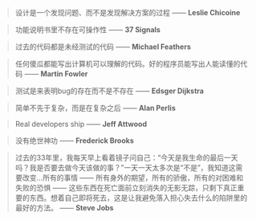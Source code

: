 > 设计是一个发现问题、而不是发现解决方案的过程 —— __Leslie Chicoine__

> 功能说明书里不存在可操作性 —— __37 Signals__

> 过去的代码都是未经测试的代码 —— __Michael Feathers__

> 任何傻瓜都能写出计算机可以理解的代码。好的程序员能写出人能读懂的代码 —— __Martin Fowler__

> 测试是来表明bug的存在而不是不存在 —— __Edsger Dijkstra__

> 简单不先于复杂，而是在复杂之后 —— __Alan Perlis__

> Real developers ship —— __Jeff Attwood__

> 没有绝世神功 —— __Frederick Brooks__

> 过去的33年里，我每天早上看着镜子问自己：“今天是我生命的最后一天吗？我是否要去做今天该做的事？”一天一天太多次是“不是”，我知道这需要改变…所有的事情 —— 所有身外的期望，所有的骄傲，所有的对困难和失败的恐惧 —— 这些东西在死亡面前立刻消失的无影无踪，只剩下真正重要的东西。想着自己即将死去，这是让我避免落入担心失去什么的陷阱里的最好的方法。 —— __Steve Jobs__
